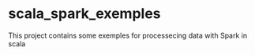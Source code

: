 # scala_spark_exemples
This project contains some exemples for processecing data with Spark in scala 
